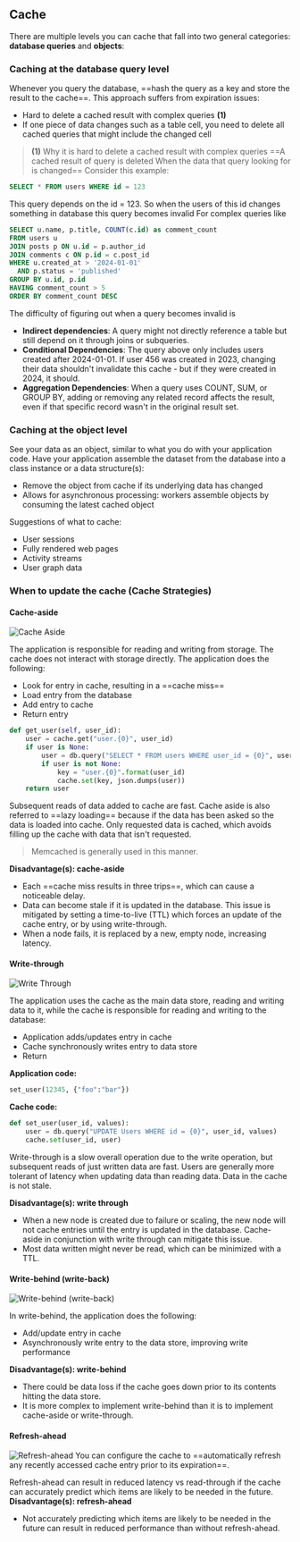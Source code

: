 ## Cache

There are multiple levels you can cache that fall into two general categories: **database queries** and **objects**:

### Caching at the database query level
Whenever you query the database, ==hash the query as a key and store the result to the cache==. This approach suffers from expiration issues:
- Hard to delete a cached result with complex queries **(1)**
- If one piece of data changes such as a table cell, you need to delete all cached queries that might include the changed cell
> **(1)** Why it is hard to delete a cached result with complex queries
> ==A cached result of query is deleted When the data that query looking for is changed==
Consider this example: 

```sql
SELECT * FROM users WHERE id = 123
```
This query depends on the id = 123. So when the users of this id changes something in database this query becomes invalid
For complex queries like 

```sql
SELECT u.name, p.title, COUNT(c.id) as comment_count
FROM users u
JOIN posts p ON u.id = p.author_id
JOIN comments c ON p.id = c.post_id
WHERE u.created_at > '2024-01-01'
  AND p.status = 'published'
GROUP BY u.id, p.id
HAVING comment_count > 5
ORDER BY comment_count DESC
```

The difficulty of figuring out when a query becomes invalid is 
- **Indirect dependencies**: A query might not directly reference a table but still depend on it through joins or subqueries.
- **Conditional Dependencies**: The query above only includes users created after 2024-01-01. If user 456 was created in 2023, changing their data shouldn't invalidate this cache - but if they were created in 2024, it should.
- **Aggregation Dependencies**: When a query uses COUNT, SUM, or GROUP BY, adding or removing any related record affects the result, even if that specific record wasn't in the original result set.

### Caching at the object level
See your data as an object, similar to what you do with your application code. Have your application assemble the dataset from the database into a class instance or a data structure(s):

- Remove the object from cache if its underlying data has changed
- Allows for asynchronous processing: workers assemble objects by consuming the latest cached object

Suggestions of what to cache:
- User sessions
- Fully rendered web pages
- Activity streams
- User graph data

### When to update the cache (Cache Strategies)

#### Cache-aside
![Cache Aside](./images/cache-aside.png)

The application is responsible for reading and writing from storage. The cache does not interact with storage directly. The application does the following:

- Look for entry in cache, resulting in a ==cache miss==
- Load entry from the database
- Add entry to cache
- Return entry

```python
def get_user(self, user_id):
    user = cache.get("user.{0}", user_id)
    if user is None:
        user = db.query("SELECT * FROM users WHERE user_id = {0}", user_id)
        if user is not None:
            key = "user.{0}".format(user_id)
            cache.set(key, json.dumps(user))
    return user
```

Subsequent reads of data added to cache are fast. Cache aside is also referred to ==lazy loading== because if the data has been asked so the data is loaded into cache. Only requested data is cached, which avoids filling up the cache with data that isn't requested.

> Memcached is generally used in this manner.

**Disadvantage(s): cache-aside**
- Each ==cache miss results in three trips==, which can cause a noticeable delay.
- Data can become stale if it is updated in the database. This issue is mitigated by setting a time-to-live (TTL) which forces an update of the cache entry, or by using write-through.
- When a node fails, it is replaced by a new, empty node, increasing latency.

#### Write-through 
![Write Through](./images/write-through.png)

The application uses the cache as the main data store, reading and writing data to it, while the cache is responsible for reading and writing to the database:
- Application adds/updates entry in cache
- Cache synchronously writes entry to data store
- Return

**Application code:**
```python
set_user(12345, {"foo":"bar"})
```
**Cache code:**
```python
def set_user(user_id, values):
    user = db.query("UPDATE Users WHERE id = {0}", user_id, values)
    cache.set(user_id, user)
```
Write-through is a slow overall operation due to the write operation, but subsequent reads of just written data are fast. Users are generally more tolerant of latency when updating data than reading data. Data in the cache is not stale.

**Disadvantage(s): write through**
- When a new node is created due to failure or scaling, the new node will not cache entries until the entry is updated in the database. Cache-aside in conjunction with write through can mitigate this issue.
- Most data written might never be read, which can be minimized with a TTL.

#### Write-behind (write-back)
![Write-behind (write-back)](./images/write-behind.png)

In write-behind, the application does the following:

- Add/update entry in cache
- Asynchronously write entry to the data store, improving write performance

**Disadvantage(s): write-behind**
- There could be data loss if the cache goes down prior to its contents hitting the data store.
- It is more complex to implement write-behind than it is to implement cache-aside or write-through.

#### Refresh-ahead
![Refresh-ahead](./images/refresh-ahead.png)
You can configure the cache to ==automatically refresh any recently accessed cache entry prior to its expiration==.

Refresh-ahead can result in reduced latency vs read-through if the cache can accurately predict which items are likely to be needed in the future.
**Disadvantage(s): refresh-ahead**
- Not accurately predicting which items are likely to be needed in the future can result in reduced performance than without refresh-ahead.